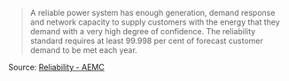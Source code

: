> A reliable power system has enough generation, demand response and network capacity to supply customers with the energy that they demand with a very high degree of confidence. The reliability standard requires at least 99.998 per cent of forecast customer demand to be met each year.


Source: [Reliability - AEMC](Reliability%20-%20AEMC.md)




